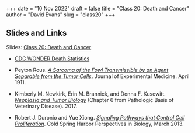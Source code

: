 +++
date = "10 Nov 2022"
draft = false
title = "Class 20: Death and Cancer"
author = "David Evans"
slug = "class20"
+++

## Slides and Links
 
Slides: [Class 20: Death and Cancer](https://www.dropbox.com/s/gvwfb5l3b2h6o1j/csbio-class20.pdf?dl=0)


- [CDC WONDER Death Statistics](https://wonder.cdc.gov/)

- Peyton Rous. [_A Sarcoma of the Fowl Transmissible by an Agent Separable from the Tumor Cells_](https://www.ncbi.nlm.nih.gov/pmc/articles/PMC2124874/). Journal of Experimental Medicine. April 1911.

- Kimberly M. Newkirk, Erin M. Brannick, and Donna F. Kusewitt. [_Neoplasia and Tumor Biology_](/docs/newkirk2017.pdf) (Chapter 6 from Pathologic Basis of Veterinary Disease). 2017.

- Robert J. Duronio and Yue Xiong. [_Signaling Pathways that Control Cell Proliferation_](https://www.ncbi.nlm.nih.gov/pmc/articles/PMC3578363/). Cold Spring Harbor Perspectives in Biology, March 2013.



